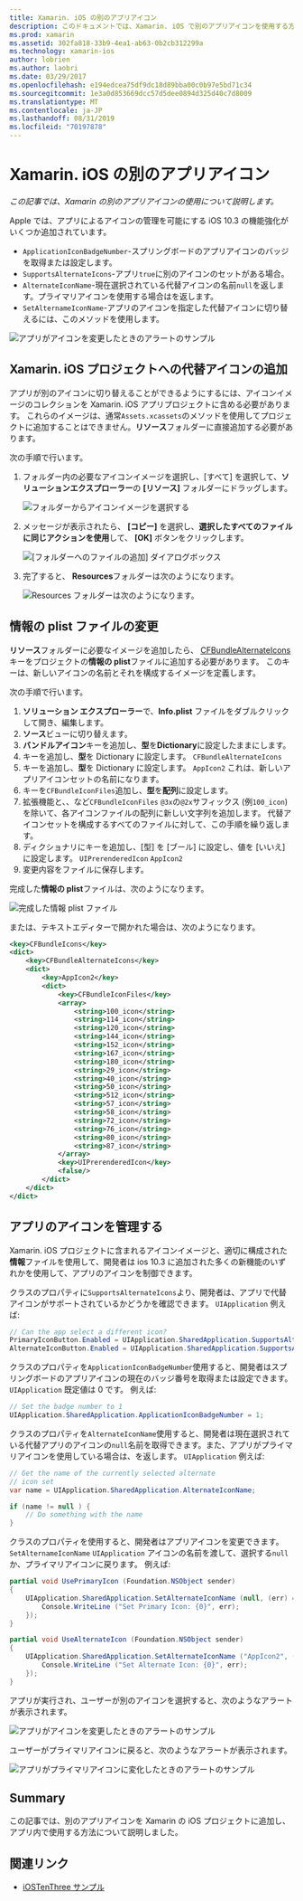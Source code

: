 ```yaml
---
title: Xamarin. iOS の別のアプリアイコン
description: このドキュメントでは、Xamarin. iOS で別のアプリアイコンを使用する方法について説明します。 これらのアイコンを Xamarin の iOS プロジェクトに追加する方法、情報の plist ファイルを変更する方法、およびプログラムによってアプリのアイコンを管理する方法について説明します。
ms.prod: xamarin
ms.assetid: 302fa818-33b9-4ea1-ab63-0b2cb312299a
ms.technology: xamarin-ios
author: lobrien
ms.author: laobri
ms.date: 03/29/2017
ms.openlocfilehash: e194edcea75df9dc18d89bba00c0b97e5bd71c34
ms.sourcegitcommit: 1e3a0d853669dcc57d5dee0894d325d40c7d8009
ms.translationtype: MT
ms.contentlocale: ja-JP
ms.lasthandoff: 08/31/2019
ms.locfileid: "70197878"
---
```

# <a name="alternate-app-icons-in-xamarinios"></a>Xamarin. iOS の別のアプリアイコン

_この記事では、Xamarin の別のアプリアイコンの使用について説明します。_

Apple では、アプリによるアイコンの管理を可能にする iOS 10.3 の機能強化がいくつか追加されています。

- `ApplicationIconBadgeNumber`-スプリングボードのアプリアイコンのバッジを取得または設定します。
- `SupportsAlternateIcons`-アプリ`true`に別のアイコンのセットがある場合。
- `AlternateIconName`-現在選択されている代替アイコンの名前`null`を返します。プライマリアイコンを使用する場合はを返します。
- `SetAlternameIconName`-アプリのアイコンを指定した代替アイコンに切り替えるには、このメソッドを使用します。

![](alternate-app-icons-images/icons04.png "アプリがアイコンを変更したときのアラートのサンプル")

<a name="Adding-Alternate-Icons" />

## <a name="adding-alternate-icons-to-a-xamarinios-project"></a>Xamarin. iOS プロジェクトへの代替アイコンの追加

アプリが別のアイコンに切り替えることができるようにするには、アイコンイメージのコレクションを Xamarin. iOS アプリプロジェクトに含める必要があります。 これらのイメージは、通常`Assets.xcassets`のメソッドを使用してプロジェクトに追加することはできません。**リソース**フォルダーに直接追加する必要があります。

次の手順で行います。

1. フォルダー内の必要なアイコンイメージを選択し、[すべて] を選択して、**ソリューションエクスプローラー**の **[リソース]** フォルダーにドラッグします。

    ![](alternate-app-icons-images/icons00.png "フォルダーからアイコンイメージを選択する")

2. メッセージが表示されたら、 **[コピー]** を選択し、**選択したすべてのファイルに同じアクションを使用**して、 **[OK]** ボタンをクリックします。

    ![](alternate-app-icons-images/icons02.png "[フォルダーへのファイルの追加] ダイアログボックス")

3. 完了すると、 **Resources**フォルダーは次のようになります。

    ![](alternate-app-icons-images/icons01.png "Resources フォルダーは次のようになります。")

<a name="Modifying-the-Info.plist-File" />

## <a name="modifying-the-infoplist-file"></a>情報の plist ファイルの変更

**リソース**フォルダーに必要なイメージを追加したら、 [CFBundleAlternateIcons](https://developer.apple.com/library/content/documentation/General/Reference/InfoPlistKeyReference/Articles/CoreFoundationKeys.html#//apple_ref/doc/uid/TP40009249-SW13)キーをプロジェクトの**情報の plist**ファイルに追加する必要があります。 このキーは、新しいアイコンの名前とそれを構成するイメージを定義します。

次の手順で行います。

1. **ソリューション エクスプローラー**で、**Info.plist** ファイルをダブルクリックして開き、編集します。
2. **ソース**ビューに切り替えます。
3. **バンドルアイコン**キーを追加し、**型**を**Dictionary**に設定したままにします。
4. キーを追加し、**型**を Dictionary に設定します。 `CFBundleAlternateIcons`
5. キーを追加し、**型**を Dictionary に設定します。 `AppIcon2` これは、新しいアプリアイコンセットの名前になります。
6. キーを`CFBundleIconFiles`追加し、**型**を**配列**に設定します。
7. 拡張機能と、、など`CFBundleIconFiles` `@3x`の`@2x`サフィックス (例`100_icon`) を除いて、各アイコンファイルの配列に新しい文字列を追加します。 代替アイコンセットを構成するすべてのファイルに対して、この手順を繰り返します。
8. ディクショナリにキーを追加し、[型] を [ブール] に設定し、値を [いいえ] に設定します。 `UIPrerenderedIcon` `AppIcon2`
9. 変更内容をファイルに保存します。

完成した**情報の plist**ファイルは、次のようになります。

![](alternate-app-icons-images/icons03.png "完成した情報 plist ファイル")

または、テキストエディターで開かれた場合は、次のようになります。

```xml
<key>CFBundleIcons</key>
<dict>
    <key>CFBundleAlternateIcons</key>
    <dict>
        <key>AppIcon2</key>
        <dict>
            <key>CFBundleIconFiles</key>
            <array>
                <string>100_icon</string>
                <string>114_icon</string>
                <string>120_icon</string>
                <string>144_icon</string>
                <string>152_icon</string>
                <string>167_icon</string>
                <string>180_icon</string>
                <string>29_icon</string>
                <string>40_icon</string>
                <string>50_icon</string>
                <string>512_icon</string>
                <string>57_icon</string>
                <string>58_icon</string>
                <string>72_icon</string>
                <string>76_icon</string>
                <string>80_icon</string>
                <string>87_icon</string>
            </array>
            <key>UIPrerenderedIcon</key>
            <false/>
        </dict>
    </dict>
</dict>
```

<a name="Managing-the-Apps-Icon" />

## <a name="managing-the-apps-icon"></a>アプリのアイコンを管理する 

Xamarin. iOS プロジェクトに含まれるアイコンイメージと、適切に構成された**情報**ファイルを使用して、開発者は ios 10.3 に追加された多くの新機能のいずれかを使用して、アプリのアイコンを制御できます。

クラスのプロパティに`SupportsAlternateIcons`より、開発者は、アプリで代替アイコンがサポートされているかどうかを確認できます。 `UIApplication` 例えば:

```csharp
// Can the app select a different icon?
PrimaryIconButton.Enabled = UIApplication.SharedApplication.SupportsAlternateIcons;
AlternateIconButton.Enabled = UIApplication.SharedApplication.SupportsAlternateIcons;
```

クラスのプロパティを`ApplicationIconBadgeNumber`使用すると、開発者はスプリングボードのアプリアイコンの現在のバッジ番号を取得または設定できます。 `UIApplication` 既定値は 0 です。 例えば:

```csharp
// Set the badge number to 1
UIApplication.SharedApplication.ApplicationIconBadgeNumber = 1;
```

クラスのプロパティを`AlternateIconName`使用すると、開発者は現在選択されている代替アプリのアイコンの`null`名前を取得できます。また、アプリがプライマリアイコンを使用している場合は、を返します。 `UIApplication` 例えば:

```csharp
// Get the name of the currently selected alternate
// icon set
var name = UIApplication.SharedApplication.AlternateIconName;

if (name != null ) {
    // Do something with the name
}
```

クラスのプロパティを使用すると、開発者はアプリアイコンを変更できます。 `SetAlternameIconName` `UIApplication` アイコンの名前を渡して、選択する`null`か、プライマリアイコンに戻ります。 例えば:

```csharp
partial void UsePrimaryIcon (Foundation.NSObject sender)
{
    UIApplication.SharedApplication.SetAlternateIconName (null, (err) => {
        Console.WriteLine ("Set Primary Icon: {0}", err);
    });
}

partial void UseAlternateIcon (Foundation.NSObject sender)
{
    UIApplication.SharedApplication.SetAlternateIconName ("AppIcon2", (err) => {
        Console.WriteLine ("Set Alternate Icon: {0}", err);
    });
}
```

アプリが実行され、ユーザーが別のアイコンを選択すると、次のようなアラートが表示されます。

![](alternate-app-icons-images/icons04.png "アプリがアイコンを変更したときのアラートのサンプル")

ユーザーがプライマリアイコンに戻ると、次のようなアラートが表示されます。

![](alternate-app-icons-images/icons05.png "アプリがプライマリアイコンに変化したときのアラートのサンプル")

<a name="Summary" />

## <a name="summary"></a>Summary

この記事では、別のアプリアイコンを Xamarin の iOS プロジェクトに追加し、アプリ内で使用する方法について説明しました。



## <a name="related-links"></a>関連リンク

- [iOSTenThree サンプル](https://docs.microsoft.com/samples/xamarin/ios-samples/ios10-iostenthree/)
